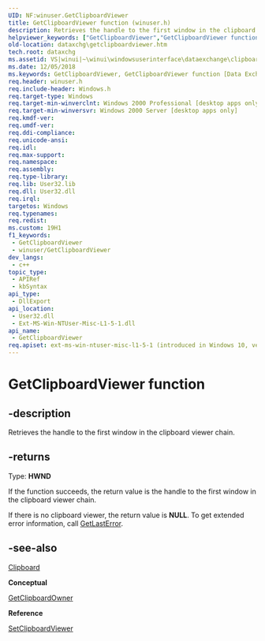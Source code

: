 ```yaml
---
UID: NF:winuser.GetClipboardViewer
title: GetClipboardViewer function (winuser.h)
description: Retrieves the handle to the first window in the clipboard viewer chain.
helpviewer_keywords: ["GetClipboardViewer","GetClipboardViewer function [Data Exchange]","_win32_GetClipboardViewer","_win32_getclipboardviewer_cpp","dataxchg.getclipboardviewer","winui._win32_getclipboardviewer","winuser/GetClipboardViewer"]
old-location: dataxchg\getclipboardviewer.htm
tech.root: dataxchg
ms.assetid: VS|winui|~\winui\windowsuserinterface\dataexchange\clipboard\clipboardreference\clipboardfunctions\getclipboardviewer.htm
ms.date: 12/05/2018
ms.keywords: GetClipboardViewer, GetClipboardViewer function [Data Exchange], _win32_GetClipboardViewer, _win32_getclipboardviewer_cpp, dataxchg.getclipboardviewer, winui._win32_getclipboardviewer, winuser/GetClipboardViewer
req.header: winuser.h
req.include-header: Windows.h
req.target-type: Windows
req.target-min-winverclnt: Windows 2000 Professional [desktop apps only]
req.target-min-winversvr: Windows 2000 Server [desktop apps only]
req.kmdf-ver: 
req.umdf-ver: 
req.ddi-compliance: 
req.unicode-ansi: 
req.idl: 
req.max-support: 
req.namespace: 
req.assembly: 
req.type-library: 
req.lib: User32.lib
req.dll: User32.dll
req.irql: 
targetos: Windows
req.typenames: 
req.redist: 
ms.custom: 19H1
f1_keywords:
 - GetClipboardViewer
 - winuser/GetClipboardViewer
dev_langs:
 - c++
topic_type:
 - APIRef
 - kbSyntax
api_type:
 - DllExport
api_location:
 - User32.dll
 - Ext-MS-Win-NTUser-Misc-L1-5-1.dll
api_name:
 - GetClipboardViewer
req.apiset: ext-ms-win-ntuser-misc-l1-5-1 (introduced in Windows 10, version 10.0.14393)
---
```


# GetClipboardViewer function


## -description

Retrieves the handle to the first window in the clipboard viewer chain.



## -returns

Type: <b>HWND</b>

If the function succeeds, the return value is the handle to the first window in the clipboard viewer chain. 

If there is no clipboard viewer, the return value is <b>NULL</b>. To get extended error information, call <a href="/windows/desktop/api/errhandlingapi/nf-errhandlingapi-getlasterror">GetLastError</a>.

## -see-also

<a href="/windows/desktop/dataxchg/clipboard">Clipboard</a>



<b>Conceptual</b>



<a href="/windows/desktop/api/winuser/nf-winuser-getclipboardowner">GetClipboardOwner</a>



<b>Reference</b>



<a href="/windows/desktop/api/winuser/nf-winuser-setclipboardviewer">SetClipboardViewer</a>
